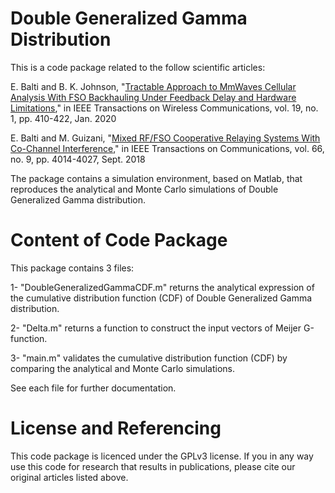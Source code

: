 # Double Generalized Gamma Distribution
This is a code package related to the follow scientific articles: 

E. Balti and B. K. Johnson, "[Tractable Approach to MmWaves Cellular Analysis With FSO Backhauling Under Feedback Delay and Hardware Limitations](https://ieeexplore.ieee.org/document/8879690)," in IEEE Transactions on Wireless Communications, vol. 19, no. 1, pp. 410-422, Jan. 2020

E. Balti and M. Guizani, "[Mixed RF/FSO Cooperative Relaying Systems With Co-Channel Interference](https://ieeexplore.ieee.org/document/8323414)," in IEEE Transactions on Communications, vol. 66, no. 9, pp. 4014-4027, Sept. 2018

The package contains a simulation environment, based on Matlab, that reproduces the analytical and Monte Carlo simulations of Double Generalized Gamma distribution.

# Content of Code Package
This package contains 3 files:

1- "DoubleGeneralizedGammaCDF.m" returns the analytical expression of the cumulative distribution function (CDF) of Double Generalized Gamma distribution.

2- "Delta.m" returns a function to construct the input vectors of Meijer G-function. 

3- "main.m" validates the cumulative distribution function (CDF) by comparing the analytical and Monte Carlo simulations.

See each file for further documentation.

# License and Referencing

This code package is licenced under the GPLv3 license. If you in any way use this code for research that results in publications, please cite our original articles listed above.
